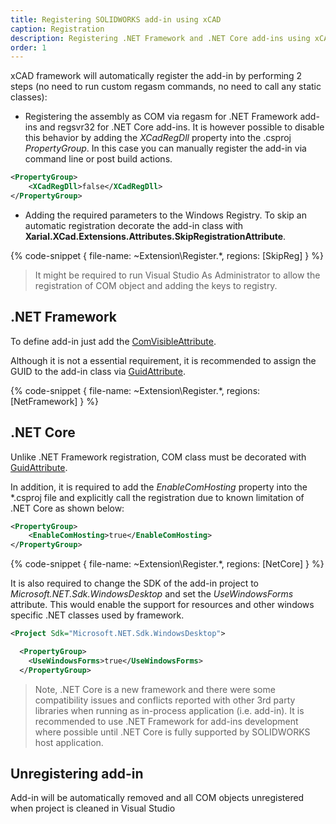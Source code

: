 ```yaml
---
title: Registering SOLIDWORKS add-in using xCAD
caption: Registration
description: Registering .NET Framework and .NET Core add-ins using xCAD (automatic or manual option)
order: 1
---
```

xCAD framework will automatically register the add-in by performing 2 steps (no need to run custom regasm commands, no need to call any static classes):

* Registering the assembly as COM via regasm for .NET Framework add-ins and regsvr32 for .NET Core add-ins. It is however possible to disable this behavior by adding the *XCadRegDll* property into the .csproj *PropertyGroup*. In this case you can manually register the add-in via command line or post build actions.

~~~ xml jagged
<PropertyGroup>
    <XCadRegDll>false</XCadRegDll>
</PropertyGroup>
~~~

* Adding the required parameters to the Windows Registry. To skip an automatic registration decorate the add-in class with **Xarial.XCad.Extensions.Attributes.SkipRegistrationAttribute**.

{% code-snippet { file-name: ~Extension\Register.*, regions: [SkipReg] } %}

> It might be required to run Visual Studio As Administrator to allow the registration of COM object and adding the keys to registry.

## .NET Framework

To define add-in just add the [ComVisibleAttribute](https://docs.microsoft.com/en-us/dotnet/api/system.runtime.interopservices.comvisibleattribute?view=netframework-4.8).

Although it is not a essential requirement, it is recommended to assign the GUID to the add-in class via [GuidAttribute](https://docs.microsoft.com/en-us/dotnet/api/system.runtime.interopservices.guidattribute?view=netcore-3.1).

{% code-snippet { file-name: ~Extension\Register.*, regions: [NetFramework] } %}

## .NET Core

Unlike .NET Framework registration, COM class must be decorated with [GuidAttribute](https://docs.microsoft.com/en-us/dotnet/api/system.runtime.interopservices.guidattribute?view=netcore-3.1).

In addition, it is required to add the *EnableComHosting* property into the *.csproj file and explicitly call the registration due to known limitation of .NET Core as shown below:

~~~ xml jagged
<PropertyGroup>
    <EnableComHosting>true</EnableComHosting>
</PropertyGroup>
~~~

{% code-snippet { file-name: ~Extension\Register.*, regions: [NetCore] } %}

It is also required to change the SDK of the add-in project to *Microsoft.NET.Sdk.WindowsDesktop* and set the *UseWindowsForms* attribute. This would enable the support for resources and other windows specific .NET classes used by framework.

~~~ xml jagged-bottom
<Project Sdk="Microsoft.NET.Sdk.WindowsDesktop">

  <PropertyGroup>
    <UseWindowsForms>true</UseWindowsForms>
  </PropertyGroup>
~~~

> Note, .NET Core is a new framework and there were some compatibility issues and conflicts reported with other 3rd party libraries when running as in-process application (i.e. add-in). It is recommended to use .NET Framework for add-ins development where possible until .NET Core is fully supported by SOLIDWORKS host application.

## Unregistering add-in

Add-in will be automatically removed and all COM objects unregistered when project is cleaned in Visual Studio